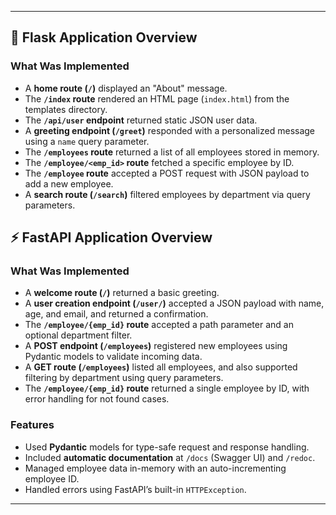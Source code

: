 
---

## 🔸 Flask Application Overview

### What Was Implemented

- A **home route (`/`)** displayed an "About" message.
- The **`/index` route** rendered an HTML page (`index.html`) from the templates directory.
- The **`/api/user` endpoint** returned static JSON user data.
- A **greeting endpoint (`/greet`)** responded with a personalized message using a `name` query parameter.
- The **`/employees` route** returned a list of all employees stored in memory.
- The **`/employee/<emp_id>` route** fetched a specific employee by ID.
- The **`/employee` route** accepted a POST request with JSON payload to add a new employee.
- A **search route (`/search`)** filtered employees by department via query parameters.


## ⚡ FastAPI Application Overview

### What Was Implemented

- A **welcome route (`/`)** returned a basic greeting.
- A **user creation endpoint (`/user/`)** accepted a JSON payload with name, age, and email, and returned a confirmation.
- The **`/employee/{emp_id}` route** accepted a path parameter and an optional department filter.
- A **POST endpoint (`/employees`)** registered new employees using Pydantic models to validate incoming data.
- A **GET route (`/employees`)** listed all employees, and also supported filtering by department using query parameters.
- The **`/employee/{emp_id}` route** returned a single employee by ID, with error handling for not found cases.

### Features

- Used **Pydantic** models for type-safe request and response handling.
- Included **automatic documentation** at `/docs` (Swagger UI) and `/redoc`.
- Managed employee data in-memory with an auto-incrementing employee ID.
- Handled errors using FastAPI’s built-in `HTTPException`.

---